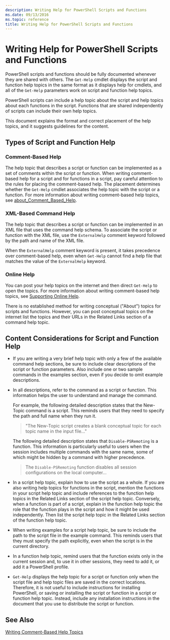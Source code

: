 ```yaml
---
description: Writing Help for PowerShell Scripts and Functions
ms.date: 09/13/2016
ms.topic: reference
title: Writing Help for PowerShell Scripts and Functions
---
```

# Writing Help for PowerShell Scripts and Functions

PowerShell scripts and functions should be fully documented whenever they are shared with others.
The `Get-Help` cmdlet displays the script and function help topics in the same format as it displays
help for cmdlets, and all of the `Get-Help` parameters work on script and function help topics.

PowerShell scripts can include a help topic about the script and help topics about each functions in
the script. Functions that are shared independently of scripts can include their own help topics.

This document explains the format and correct placement of the help topics, and it suggests
guidelines for the content.

## Types of Script and Function Help

### Comment-Based Help

The help topic that describes a script or function can be implemented as a set of comments within
the script or function. When writing comment-based help for a script and for functions in a script,
pay careful attention to the rules for placing the comment-based help. The placement determines
whether the `Get-Help` cmdlet associates the help topic with the script or a function. For more
information about writing comment-based help topics, see
[about_Comment_Based_Help](/powershell/module/microsoft.powershell.core/about/about_comment_based_help).

### XML-Based Command Help

The help topic that describes a script or function can be implemented in an XML file that uses the
command help schema. To associate the script or function with the XML file, use the `ExternalHelp`
comment keyword followed by the path and name of the XML file.

When the `ExternalHelp` comment keyword is present, it takes precedence over comment-based help,
even when `Get-Help` cannot find a help file that matches the value of the `ExternalHelp` keyword.

### Online Help

You can post your help topics on the internet and then direct `Get-Help` to open the topics. For
more information about writing comment-based help topics, see
[Supporting Online Help](../module/supporting-online-help.md).

There is no established method for writing conceptual ("About") topics for scripts and functions.
However, you can post conceptual topics on the internet list the topics and their URLs in the
Related Links section of a command help topic.

## Content Considerations for Script and Function Help

- If you are writing a very brief help topic with only a few of the available command help sections,
  be sure to include clear descriptions of the script or function parameters. Also include one or
  two sample commands in the examples section, even if you decide to omit example descriptions.

- In all descriptions, refer to the command as a script or function. This information helps the user
  to understand and manage the command.

  For example, the following detailed description states that the New-Topic command is a script.
  This reminds users that they need to specify the path and full name when they run it.

  > "The New-Topic script creates a blank conceptual topic for each topic name in the input file..."

  The following detailed description states that `Disable-PSRemoting` is a function. This
  information is particularly useful to users when the session includes multiple commands with the
  same name, some of which might be hidden by a command with higher precedence.

  > The `Disable-PSRemoting` function disables all session configurations on the local computer...

- In a script help topic, explain how to use the script as a whole. If you are also writing help
  topics for functions in the script, mention the functions in your script help topic and include
  references to the function help topics in the Related Links section of the script help topic.
  Conversely, when a function is part of a script, explain in the function help topic the role that
  the function plays in the script and how it might be used independently. Then list the script help
  topic in the Related Links section of the function help topic.

- When writing examples for a script help topic, be sure to include the path to the script file in
  the example command. This reminds users that they must specify the path explicitly, even when the
  script is in the current directory.

- In a function help topic, remind users that the function exists only in the current session and,
  to use it in other sessions, they need to add it, or add it a PowerShell profile.

- `Get-Help` displays the help topic for a script or function only when the script file and help
  topic files are saved in the correct locations. Therefore, it is not useful to include
  instructions for installing PowerShell, or saving or installing the script or function in a script
  or function help topic. Instead, include any installation instructions in the document that you
  use to distribute the script or function.

## See Also

[Writing Comment-Based Help Topics](./writing-comment-based-help-topics.md)
